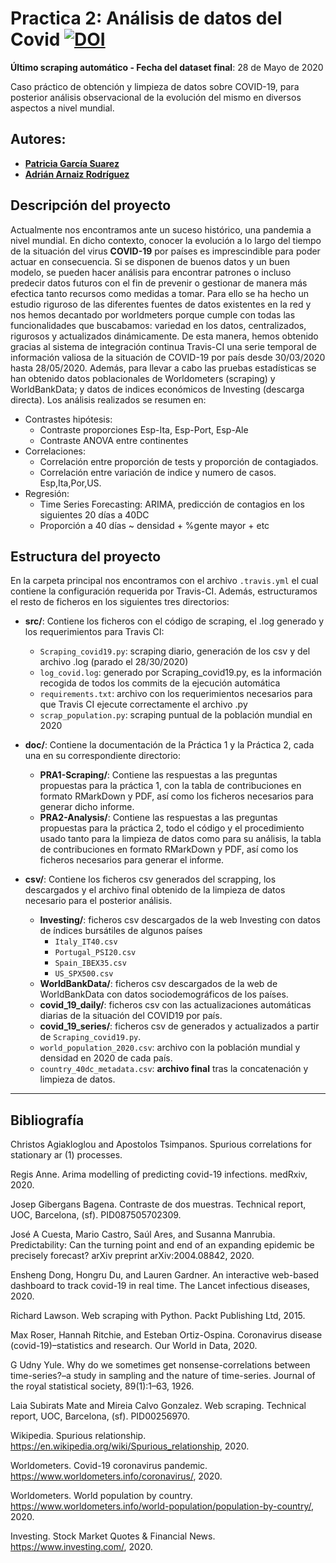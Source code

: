 # Practica 2: Análisis de datos del Covid  [![DOI](https://zenodo.org/badge/DOI/10.5281/zenodo.3748050.svg)](https://doi.org/10.5281/zenodo.3748050)

**Último scraping automático - Fecha del dataset final**: 28 de Mayo de 2020

Caso práctico de obtención y limpieza de datos sobre COVID-19, para posterior análisis observacional de la evolución del mismo en diversos aspectos a nivel mundial.

## Autores:
* [**Patricia García Suarez**](mailto:pgarcia054@uoc.edu)
* [**Adrián Arnaiz Rodríguez**](mailto:aarnaizr@uoc.edu) 

## Descripción del proyecto
Actualmente nos encontramos ante un suceso histórico, una pandemia a nivel mundial. En dicho contexto, conocer la evolución a lo largo del tiempo de la situación del virus **COVID-19** por países es imprescindible para poder actuar en consecuencia. Si se disponen de buenos datos y un buen modelo, se pueden hacer análisis para encontrar patrones o incluso predecir datos futuros con el fin de prevenir o gestionar de manera más efectica tanto recursos como medidas a tomar. Para ello se ha hecho un estudio riguroso de las diferentes fuentes de datos existentes en la red y nos hemos decantado por worldmeters porque cumple con todas las funcionalidades que buscabamos: variedad en los datos, centralizados, rigurosos y actualizados dinámicamente. De esta manera, hemos obtenido gracias al sistema de integración continua Travis-CI una serie temporal de información valiosa de la situación de COVID-19 por país desde 30/03/2020 hasta 28/05/2020. Además, para llevar a cabo las pruebas estadísticas se han obtenido datos poblacionales de Worldometers (scraping) y WorldBankData; y datos de indices económicos de Investing (descarga directa). Los análisis realizados se resumen en:

* Contrastes hipótesis:
  * Contraste proporciones Esp-Ita, Esp-Port, Esp-Ale
  * Contraste ANOVA entre continentes
* Correlaciones:
  * Correlación entre proporción de tests y proporción de contagiados.
  * Correlación entre variación de indice y numero de casos. Esp,Ita,Por,US.
* Regresión:
  * Time Series Forecasting: ARIMA, predicción de contagios en los siguientes 20 días a 40DC
  * Proporción a 40 días ~ densidad + %gente mayor  + etc

## Estructura del proyecto
En la carpeta principal nos encontramos con el archivo `.travis.yml` el cual contiene la configuración requerida por Travis-CI. Además, estructuramos el resto de ficheros en los siguientes tres directorios:  

* **src/**: Contiene los ficheros con el código de scraping, el .log generado y los requerimientos para Travis CI:
    * `Scraping_covid19.py`: scraping diario, generación de los csv y del archivo .log (parado el 28/30/2020)
    * `log_covid.log`: generado por Scraping_covid19.py, es la información recogida de todos los commits de la ejecución automática
    * `requirements.txt`: archivo con los requerimientos necesarios para que Travis CI ejecute correctamente el archivo .py
    * `scrap_population.py`: scraping puntual de la población mundial en 2020
    
* **doc/**: Contiene la documentación de la Práctica 1 y la Práctica 2, cada una en su correspondiente directorio:
   * **PRA1-Scraping/**: Contiene las respuestas a las preguntas propuestas para la práctica 1, con la tabla de contribuciones en formato RMarkDown y PDF, así como los ficheros necesarios para generar dicho informe.  
   * **PRA2-Analysis/**: Contiene las respuestas a las preguntas propuestas para la práctica 2, todo el código y el procedimiento usado tanto para la limpieza de datos como para su análisis, la tabla de contribuciones en formato RMarkDown y PDF, así como los ficheros necesarios para generar el informe.

* **csv/**: Contiene los ficheros csv generados del scrapping, los descargados y el archivo final obtenido de la limpieza de datos necesario para el posterior análisis.
    * **Investing/**: ficheros csv descargados de la web Investing con datos de índices bursátiles de algunos países
        * `Italy_IT40.csv`
        * `Portugal_PSI20.csv`
        * `Spain_IBEX35.csv`
        * `US_SPX500.csv`
    * **WorldBankData/**: ficheros csv descargados de la web de WorldBankData con datos sociodemográficos de los países.
    * **covid_19_daily/**: ficheros csv con las actualizaciones automáticas diarias de la situación del COVID19 por país.
    * **covid_19_series/**: ficheros csv de generados y actualizados a partir de `Scraping_covid19.py`.
    * `world_population_2020.csv`: archivo con la población mundial y densidad en 2020 de cada país.
    * `country_40dc_metadata.csv`: **archivo final** tras la concatenación y limpieza de datos.

*************
## Bibliografía 

Christos Agiakloglou and Apostolos Tsimpanos. Spurious correlations for stationary ar (1) processes.

Regis Anne. Arima modelling of predicting covid-19 infections. medRxiv, 2020.

Josep Gibergans Bagena. Contraste de dos muestras. Technical report, UOC, Barcelona, (sf). PID087505702309.

José A Cuesta, Mario Castro, Saúl Ares, and Susanna Manrubia. Predictability: Can the turning point and end of an expanding epidemic be precisely forecast? arXiv preprint arXiv:2004.08842, 2020.

Ensheng Dong, Hongru Du, and Lauren Gardner. An interactive web-based dashboard to track covid-19 in real time. The Lancet infectious diseases, 2020.

Richard Lawson. Web scraping with Python. Packt Publishing Ltd, 2015.

Max Roser, Hannah Ritchie, and Esteban Ortiz-Ospina. Coronavirus disease (covid-19)–statistics and research. Our World in Data, 2020.

G Udny Yule. Why do we sometimes get nonsense-correlations between time-series?–a study in sampling and the nature of time-series. Journal of the royal statistical society, 89(1):1–63, 1926.

Laia Subirats Mate and Mireia Calvo Gonzalez. Web scraping. Technical report, UOC, Barcelona, (sf). PID00256970.

Wikipedia. Spurious relationship. https://en.wikipedia.org/wiki/Spurious_relationship, 2020.

Worldometers. Covid-19 coronavirus pandemic. https://www.worldometers.info/coronavirus/, 2020.

Worldometers. World population by country. https://www.worldometers.info/world-population/population-by-country/, 2020.

Investing. Stock Market Quotes & Financial News. https://www.investing.com/, 2020.
